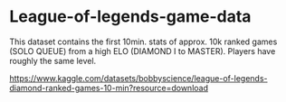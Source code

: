 # League-of-legends-game-data
This dataset contains the first 10min. stats of approx. 10k ranked games (SOLO QUEUE) from a high ELO (DIAMOND I to MASTER). Players have roughly the same level.

https://www.kaggle.com/datasets/bobbyscience/league-of-legends-diamond-ranked-games-10-min?resource=download
